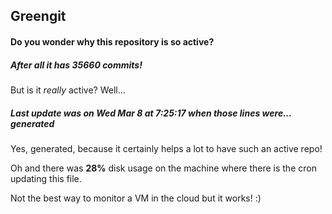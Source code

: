 ## Greengit

#### Do you wonder why this repository is so active?

##### After all it has 35660 commits!

But is it *really* active? Well...

##### Last update was on Wed Mar 8 at 7:25:17 when those lines were... generated

Yes, generated, because it certainly helps a lot to have such an active repo!

Oh and there was **28%** disk usage on the machine
where there is the cron updating this file.

Not the best way to monitor a VM in the cloud but it works! :)

